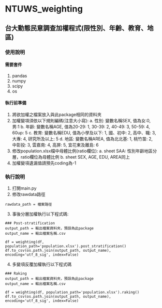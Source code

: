 # NTUWS_weighting
## 台大動態民意調查加權程式(限性別、年齡、教育、地區)

### 使用說明
#### 需要套件
1. pandas
2. numpy
3. scipy
4. os

#### 執行前準備
1. 將欲加權之檔案放入與此package相同的資料夾
2. 加權變項須依以下規則編碼(注意大小寫):
    a. 性別: 變數名稱SEX, 值為女:0, 男:1
    b. 年齡: 變數名稱AGE, 值為20-29: 1, 30-39: 2, 40-49: 3, 50-59: 4, 60up: 5
    c. 教育: 變數名稱EDU, 值為小學及以下: 1, 國、初中: 2, 高中、職: 3, 大專: 4, 研究所及以上: 5
    d. 地區: 變數名稱AREA, 值為北北基: 1, 桃竹苗: 2, 中彰投: 3, 雲嘉南: 4, 高屏: 5, 宜花東及離島: 6
3. 修改population.xlsx檔中母體比例(ratio欄位):
    a. sheet SAA: 性別年齡地區分層，ratio欄位為母體比例
    b. sheet SEX, AGE, EDU, AREA同上
4. 加權變項遺漏值請預先coding為-1

### 執行說明
1. 打開main.py
2. 修改rawdata路徑
```
rawdata_path = 檔案路徑
```
3. 事後分層加權執行以下程式碼:
```
### Post-stratification
output_path = 輸出檔案資料夾，預設為此package
output_name = 輸出檔案名稱.csv

df = weighting(df, population_path='population.xlsx').post_stratification()
df.to_csv(os.path.join(output_path, output_name), encoding='utf_8_sig', index=False)
```
4. 多變項反覆加權執行以下程式碼
```
### Raking
output_path = 輸出檔案資料夾，預設為此package
output_name = 輸出檔案名稱.csv

df = weighting(df, population_path='population.xlsx').raking()
df.to_csv(os.path.join(output_path, output_name), encoding='utf_8_sig', index=False)
```